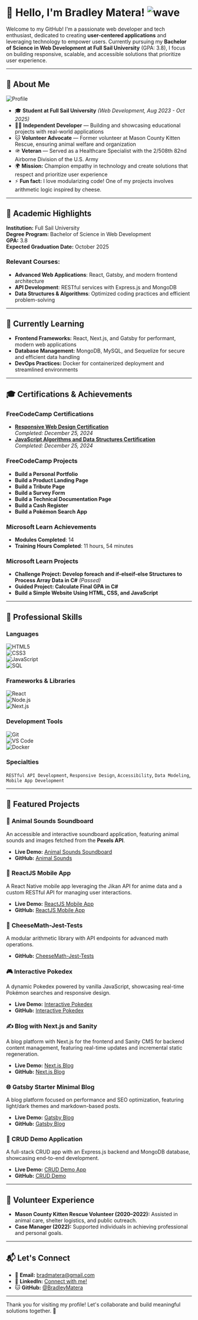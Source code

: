 # 👋 Hello, I'm Bradley Matera! ![wave](https://media.giphy.com/media/hvRJCLFzcasrR4ia7z/giphy.gif)

Welcome to my GitHub! I'm a passionate web developer and tech enthusiast, dedicated to creating **user-centered applications** and leveraging technology to empower users. Currently pursuing my **Bachelor of Science in Web Development at Full Sail University** (GPA: 3.8), I focus on building responsive, scalable, and accessible solutions that prioritize user experience.  

---

## 🚀 About Me  
![Profile](https://media.giphy.com/media/l0HlBO7eyXzSZkJri/giphy.gif)

- 🎓 **Student at Full Sail University** *(Web Development, Aug 2023 - Oct 2025)*  
- 👨‍💻 **Independent Developer** — Building and showcasing educational projects with real-world applications  
- 🐱 **Volunteer Advocate** — Former volunteer at Mason County Kitten Rescue, ensuring animal welfare and organization  
- 🪖 **Veteran** — Served as a Healthcare Specialist with the 2/508th 82nd Airborne Division of the U.S. Army  
- 🌍 **Mission:** Champion empathy in technology and create solutions that respect and prioritize user experience  
- ⚡ **Fun fact:** I love modularizing code! One of my projects involves arithmetic logic inspired by cheese.

---

## 📜 Academic Highlights  

**Institution:** Full Sail University  
**Degree Program:** Bachelor of Science in Web Development  
**GPA:** 3.8  
**Expected Graduation Date:** October 2025  

### Relevant Courses:  
- **Advanced Web Applications**: React, Gatsby, and modern frontend architecture  
- **API Development**: RESTful services with Express.js and MongoDB  
- **Data Structures & Algorithms**: Optimized coding practices and efficient problem-solving  

---

## 🌱 Currently Learning  
- **Frontend Frameworks:** React, Next.js, and Gatsby for performant, modern web applications  
- **Database Management:** MongoDB, MySQL, and Sequelize for secure and efficient data handling  
- **DevOps Practices:** Docker for containerized deployment and streamlined environments  

---

## 🎓 Certifications & Achievements  

### **FreeCodeCamp Certifications**  
- **[Responsive Web Design Certification](https://www.freecodecamp.org/certification/BradleyMatera/responsive-web-design)**  
  *Completed: December 25, 2024*  
- **[JavaScript Algorithms and Data Structures Certification](https://www.freecodecamp.org/certification/BradleyMatera/javascript-algorithms-and-data-structures-v8)**  
  *Completed: December 25, 2024*  

### **FreeCodeCamp Projects**  
- **Build a Personal Portfolio**  
- **Build a Product Landing Page**  
- **Build a Tribute Page**  
- **Build a Survey Form**  
- **Build a Technical Documentation Page**  
- **Build a Cash Register**  
- **Build a Pokémon Search App**  

### **Microsoft Learn Achievements**  
- **Modules Completed**: 14  
- **Training Hours Completed**: 11 hours, 54 minutes  

### **Microsoft Learn Projects**  
- **Challenge Project: Develop foreach and if-elseif-else Structures to Process Array Data in C#** *(Passed)*  
- **Guided Project: Calculate Final GPA in C#**  
- **Build a Simple Website Using HTML, CSS, and JavaScript**  

---

## 💼 Professional Skills  

### **Languages**  
![HTML5](https://img.shields.io/badge/HTML5-%23E34F26.svg?style=for-the-badge&logo=html5&logoColor=white)  
![CSS3](https://img.shields.io/badge/CSS3-%231572B6.svg?style=for-the-badge&logo=css3&logoColor=white)  
![JavaScript](https://img.shields.io/badge/JavaScript-%23F7DF1E.svg?style=for-the-badge&logo=javascript&logoColor=black)  
![SQL](https://img.shields.io/badge/SQL-%23316192.svg?style=for-the-badge&logo=mysql&logoColor=white)  

### **Frameworks & Libraries**  
![React](https://img.shields.io/badge/React-%2361DAFB.svg?style=for-the-badge&logo=react&logoColor=black)  
![Node.js](https://img.shields.io/badge/Node.js-%23339933.svg?style=for-the-badge&logo=node.js&logoColor=white)  
![Next.js](https://img.shields.io/badge/Next.js-%23000000.svg?style=for-the-badge&logo=nextdotjs&logoColor=white)  

### **Development Tools**  
![Git](https://img.shields.io/badge/Git-%23F05032.svg?style=for-the-badge&logo=git&logoColor=white)  
![VS Code](https://img.shields.io/badge/VS%20Code-%23007ACC.svg?style=for-the-badge&logo=visual-studio-code&logoColor=white)  
![Docker](https://img.shields.io/badge/Docker-%232496ED.svg?style=for-the-badge&logo=docker&logoColor=white)  

### **Specialties**  
`RESTful API Development`, `Responsive Design`, `Accessibility`, `Data Modeling`, `Mobile App Development`

---

## 🌟 Featured Projects  

### 🦁 **Animal Sounds Soundboard**  
An accessible and interactive soundboard application, featuring animal sounds and images fetched from the **Pexels API**.  
- **Live Demo:** [Animal Sounds Soundboard](https://bradleymatera.github.io/AnimalSounds)  
- **GitHub:** [Animal Sounds](https://github.com/BradleyMatera/AnimalSounds)  

### 📱 **ReactJS Mobile App**  
A React Native mobile app leveraging the Jikan API for anime data and a custom RESTful API for managing user interactions.  
- **Live Demo:** [ReactJS Mobile App](https://react-js-mobile-app.vercel.app/)  
- **GitHub:** [ReactJS Mobile App](https://github.com/BradleyMatera/ReactJSMobileApp)  

### 🧪 **CheeseMath-Jest-Tests**  
A modular arithmetic library with API endpoints for advanced math operations.  
- **GitHub:** [CheeseMath-Jest-Tests](https://github.com/BradleyMatera/CheeseMath-Jest-Tests)  

### 🎮 **Interactive Pokedex**  
A dynamic Pokedex powered by vanilla JavaScript, showcasing real-time Pokémon searches and responsive design.  
- **Live Demo:** [Interactive Pokedex](https://bradleymatera.github.io/Interactive-Pokedex/)  
- **GitHub:** [Interactive Pokedex](https://github.com/BradleyMatera/Interactive-Pokedex)  

### ✍️ **Blog with Next.js and Sanity**  
A blog platform with Next.js for the frontend and Sanity CMS for backend content management, featuring real-time updates and incremental static regeneration.  
- **Live Demo:** [Next.js Blog](https://blog-nextjs-sanity-three-cyan.vercel.app/)  
- **GitHub:** [Next.js Blog](https://github.com/BradleyMatera)  

### 🌐 **Gatsby Starter Minimal Blog**  
A blog platform focused on performance and SEO optimization, featuring light/dark themes and markdown-based posts.  
- **Live Demo:** [Gatsby Blog](https://bradleysgatsbyblog.netlify.app/)  
- **GitHub:** [Gatsby Blog](https://github.com/BradleyMatera)  

### 🌟 **CRUD Demo Application**  
A full-stack CRUD app with an Express.js backend and MongoDB database, showcasing end-to-end development.  
- **Live Demo:** [CRUD Demo App](https://bradleycruddemo-1b86f27b4c16.herokuapp.com/)  
- **GitHub:** [CRUD Demo](https://github.com/BradleyMatera/bradleycruddemo)  

---

## 🐾 Volunteer Experience  

- **Mason County Kitten Rescue Volunteer (2020–2022):** Assisted in animal care, shelter logistics, and public outreach.  
- **Case Manager (2022):** Supported individuals in achieving professional and personal goals.  

---

## 📬 Let's Connect  

- 📧 **Email:** bradmatera@gmail.com  
- 💼 **LinkedIn:** [Connect with me!](https://linkedin.com/in/championingempatheticwebsolutionsthroughcode)  
- 🐱 **GitHub:** [@BradleyMatera](https://github.com/BradleyMatera)  

---

Thank you for visiting my profile! Let's collaborate and build meaningful solutions together. 🌟  
